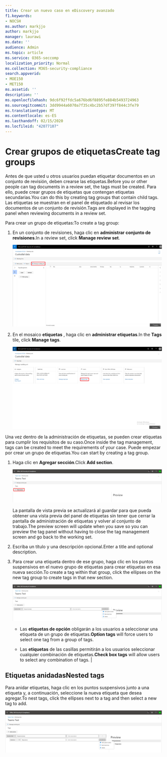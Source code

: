 ```yaml
---
title: Crear un nuevo caso en eDiscovery avanzado
f1.keywords:
- NOCSH
ms.author: markjjo
author: markjjo
manager: laurawi
ms.date: ''
audience: Admin
ms.topic: article
ms.service: O365-seccomp
localization_priority: Normal
ms.collection: M365-security-compliance
search.appverid:
- MOE150
- MET150
ms.assetid: ''
description: ''
ms.openlocfilehash: 9dc6f92ffdc5a676bd6f8895fe884b5493724963
ms.sourcegitcommit: 3dd9944a6070a7f35c4bc2b57df397f844c3fe79
ms.translationtype: MT
ms.contentlocale: es-ES
ms.lasthandoff: 02/15/2020
ms.locfileid: "42077107"
---
```

# <a name="create-tag-groups"></a><span data-ttu-id="8d960-102">Crear grupos de etiquetas</span><span class="sxs-lookup"><span data-stu-id="8d960-102">Create tag groups</span></span>

<span data-ttu-id="8d960-103">Antes de que usted u otros usuarios puedan etiquetar documentos en un conjunto de revisión, deben crearse las etiquetas.</span><span class="sxs-lookup"><span data-stu-id="8d960-103">Before you or other people can tag documents in a review set, the tags must be created.</span></span> <span data-ttu-id="8d960-104">Para ello, puede crear grupos de etiquetas que contengan etiquetas secundarias.</span><span class="sxs-lookup"><span data-stu-id="8d960-104">You can do this by creating tag groups that contain child tags.</span></span> <span data-ttu-id="8d960-105">Las etiquetas se muestran en el panel de etiquetado al revisar los documentos de un conjunto de revisión.</span><span class="sxs-lookup"><span data-stu-id="8d960-105">Tags are displayed in the tagging panel when reviewing documents in a review set.</span></span>

<span data-ttu-id="8d960-106">Para crear un grupo de etiquetas:</span><span class="sxs-lookup"><span data-stu-id="8d960-106">To create a tag group:</span></span>

1.  <span data-ttu-id="8d960-107">En un conjunto de revisiones, haga clic en **administrar conjunto de revisiones**.</span><span class="sxs-lookup"><span data-stu-id="8d960-107">In a review set, click **Manage review set**.</span></span>

    ![Haga clic en administrar conjunto de revisiones](../media/ED-managews.png)

2.  <span data-ttu-id="8d960-109">En el mosaico **etiquetas** , haga clic en **administrar etiquetas**.</span><span class="sxs-lookup"><span data-stu-id="8d960-109">In the **Tags** tile, click **Manage tags**.</span></span>

    ![Haga clic en administrar etiquetas en el mosaico etiquetas](../media/ED-managetags.png)

<span data-ttu-id="8d960-111">Una vez dentro de la administración de etiquetas, se pueden crear etiquetas para cumplir los requisitos de su caso.</span><span class="sxs-lookup"><span data-stu-id="8d960-111">Once inside the tag management, tags can be created to meet the requirements of your case.</span></span> <span data-ttu-id="8d960-112">Puede empezar por crear un grupo de etiquetas.</span><span class="sxs-lookup"><span data-stu-id="8d960-112">You can start by creating a tag group.</span></span>

1.  <span data-ttu-id="8d960-113">Haga clic en **Agregar sección**.</span><span class="sxs-lookup"><span data-stu-id="8d960-113">Click **Add section**.</span></span>

    ![Adición de un grupo de etiquetas](../media/ED-addtagsection.png)

    <span data-ttu-id="8d960-115">La pantalla de vista previa se actualizará al guardar para que pueda obtener una vista previa del panel de etiquetas sin tener que cerrar la pantalla de administración de etiquetas y volver al conjunto de trabajo.</span><span class="sxs-lookup"><span data-stu-id="8d960-115">The preview screen will update when you save so you can preview the tag panel without having to close the tag management screen and go back to the working set.</span></span>

2. <span data-ttu-id="8d960-116">Escriba un título y una descripción opcional.</span><span class="sxs-lookup"><span data-stu-id="8d960-116">Enter a title and optional description.</span></span> 

3. <span data-ttu-id="8d960-117">Para crear una etiqueta dentro de ese grupo, haga clic en los puntos suspensivos en el nuevo grupo de etiquetas para crear etiquetas en esa nueva sección.</span><span class="sxs-lookup"><span data-stu-id="8d960-117">To create a tag within that group, click the ellipses on the new tag group to create tags in that new section.</span></span>
    
    ![Crear etiquetas en un grupo de etiquetas](../media/ED-createtag.png)

   - <span data-ttu-id="8d960-119">Las **etiquetas de opción** obligarán a los usuarios a seleccionar una etiqueta de un grupo de etiquetas.</span><span class="sxs-lookup"><span data-stu-id="8d960-119">**Option tags** will force users to select one tag from a group of tags.</span></span>
   
   - <span data-ttu-id="8d960-120">Las **etiquetas** de las casillas permitirán a los usuarios seleccionar cualquier combinación de etiquetas.</span><span class="sxs-lookup"><span data-stu-id="8d960-120">**Check box tags** will allow users to select any combination of tags.</span></span> |

## <a name="nested-tags"></a><span data-ttu-id="8d960-121">Etiquetas anidadas</span><span class="sxs-lookup"><span data-stu-id="8d960-121">Nested tags</span></span>

<span data-ttu-id="8d960-122">Para anidar etiquetas, haga clic en los puntos suspensivos junto a una etiqueta y, a continuación, seleccione la nueva etiqueta que desea agregar.</span><span class="sxs-lookup"><span data-stu-id="8d960-122">To nest tags, click the ellipses next to a tag and then select a new tag to add.</span></span>

![Anidación de etiquetas](../media/ED-tagnesting.png)


